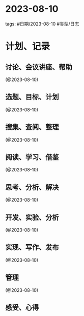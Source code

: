 

# 2023-08-10


tags: #日期/2023-08-10 #类型/日志 


# 计划、记录

## 讨论、会议讲座、帮助

(@2023-08-10)



## 选题、目标、计划

(@2023-08-10)



## 搜集、查阅、整理

(@2023-08-10)



## 阅读、学习、借鉴

(@2023-08-10)



## 思考、分析、解决

(@2023-08-10)



## 开发、实验、分析

(@2023-08-10)



## 实现、写作、发布

(@2023-08-10)





## 管理

(@2023-08-10)



## 感受、心得



